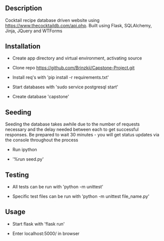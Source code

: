 # <Underground Mixology>

## Description

Cocktail recipe database driven website using https://www.thecocktaildb.com/api.php. Built using Flask, SQLAlchemy, Jinja, JQuery and WTForms

## Installation

-   Create app directory and virtual environment, activating source

-   Clone repo https://github.com/Brinzkii/Capstone-Project.git

-   Install req's with 'pip install -r requirements.txt'

-   Start databases with 'sudo service postgresql start'

-   Create database 'capstone'

## Seeding

Seeding the database takes awhile due to the number of requests necessary and the delay needed between each to get successful responses. Be prepared to wait 30 minutes - you will get status updates via the console throughout the process

-   Run ipython

-   '%run seed.py'

## Testing

-  All tests can be run with 'python -m unittest'

- Specific test files can be run with 'python -m unittest file_name.py'

## Usage

-   Start flask with 'flask run'

-   Enter localhost:5000/ in browser
